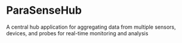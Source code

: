 # ParaSenseHub
A central hub application for aggregating data from multiple sensors, devices, and probes for real-time monitoring and analysis
